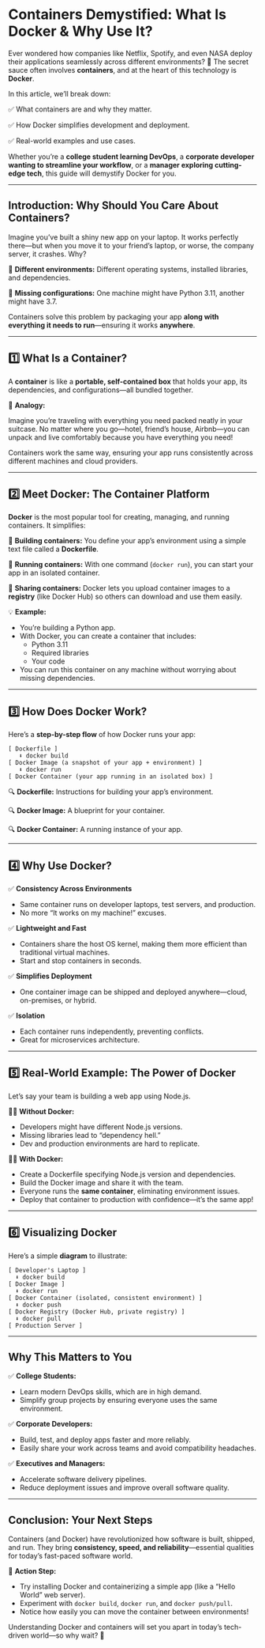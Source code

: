# Containers Demystified: What Is Docker & Why Use It?

Ever wondered how companies like Netflix, Spotify, and even NASA deploy their applications seamlessly across different environments? 🚀 The secret sauce often involves **containers**, and at the heart of this technology is **Docker**.

In this article, we’ll break down:

✅ What containers are and why they matter.

✅ How Docker simplifies development and deployment.

✅ Real-world examples and use cases.

Whether you’re a **college student learning DevOps**, a **corporate developer wanting to streamline your workflow**, or a **manager exploring cutting-edge tech**, this guide will demystify Docker for you.

---

## Introduction: Why Should You Care About Containers?

Imagine you’ve built a shiny new app on your laptop. It works perfectly there—but when you move it to your friend’s laptop, or worse, the company server, it crashes. Why?

🔎 **Different environments:** Different operating systems, installed libraries, and dependencies.

🔎 **Missing configurations:** One machine might have Python 3.11, another might have 3.7.

Containers solve this problem by packaging your app **along with everything it needs to run**—ensuring it works **anywhere**.

---

## 1️⃣ What Is a Container?

A **container** is like a **portable, self-contained box** that holds your app, its dependencies, and configurations—all bundled together.

🧳 **Analogy:**

Imagine you’re traveling with everything you need packed neatly in your suitcase. No matter where you go—hotel, friend’s house, Airbnb—you can unpack and live comfortably because you have everything you need!

Containers work the same way, ensuring your app runs consistently across different machines and cloud providers.

---

## 2️⃣ Meet Docker: The Container Platform

**Docker** is the most popular tool for creating, managing, and running containers. It simplifies:

🔹 **Building containers:** You define your app’s environment using a simple text file called a **Dockerfile**.

🔹 **Running containers:** With one command (`docker run`), you can start your app in an isolated container.

🔹 **Sharing containers:** Docker lets you upload container images to a **registry** (like Docker Hub) so others can download and use them easily.

💡 **Example:**

- You’re building a Python app.
- With Docker, you can create a container that includes:
    - Python 3.11
    - Required libraries
    - Your code
- You can run this container on any machine without worrying about missing dependencies.

---

## 3️⃣ How Does Docker Work?

Here’s a **step-by-step flow** of how Docker runs your app:

```
[ Dockerfile ]
   ⬇️ docker build
[ Docker Image (a snapshot of your app + environment) ]
   ⬇️ docker run
[ Docker Container (your app running in an isolated box) ]

```

🔍 **Dockerfile:** Instructions for building your app’s environment.

🔍 **Docker Image:** A blueprint for your container.

🔍 **Docker Container:** A running instance of your app.

---

## 4️⃣ Why Use Docker?

✅ **Consistency Across Environments**

- Same container runs on developer laptops, test servers, and production.
- No more “It works on my machine!” excuses.

✅ **Lightweight and Fast**

- Containers share the host OS kernel, making them more efficient than traditional virtual machines.
- Start and stop containers in seconds.

✅ **Simplifies Deployment**

- One container image can be shipped and deployed anywhere—cloud, on-premises, or hybrid.

✅ **Isolation**

- Each container runs independently, preventing conflicts.
- Great for microservices architecture.

---

## 5️⃣ Real-World Example: The Power of Docker

Let’s say your team is building a web app using Node.js.

👨‍💻 **Without Docker:**

- Developers might have different Node.js versions.
- Missing libraries lead to “dependency hell.”
- Dev and production environments are hard to replicate.

🧑‍💻 **With Docker:**

- Create a Dockerfile specifying Node.js version and dependencies.
- Build the Docker image and share it with the team.
- Everyone runs the **same container**, eliminating environment issues.
- Deploy that container to production with confidence—it’s the same app!

---

## 6️⃣ Visualizing Docker

Here’s a simple **diagram** to illustrate:

```
[ Developer's Laptop ]
  ⬇️ docker build
[ Docker Image ]
  ⬇️ docker run
[ Docker Container (isolated, consistent environment) ]
  ⬇️ docker push
[ Docker Registry (Docker Hub, private registry) ]
  ⬇️ docker pull
[ Production Server ]

```

---

## Why This Matters to You

✅ **College Students:**

- Learn modern DevOps skills, which are in high demand.
- Simplify group projects by ensuring everyone uses the same environment.

✅ **Corporate Developers:**

- Build, test, and deploy apps faster and more reliably.
- Easily share your work across teams and avoid compatibility headaches.

✅ **Executives and Managers:**

- Accelerate software delivery pipelines.
- Reduce deployment issues and improve overall software quality.

---

## Conclusion: Your Next Steps

Containers (and Docker) have revolutionized how software is built, shipped, and run. They bring **consistency, speed, and reliability**—essential qualities for today’s fast-paced software world.

📌 **Action Step:**

- Try installing Docker and containerizing a simple app (like a “Hello World” web server).
- Experiment with `docker build`, `docker run`, and `docker push/pull`.
- Notice how easily you can move the container between environments!

Understanding Docker and containers will set you apart in today’s tech-driven world—so why wait? 🚀